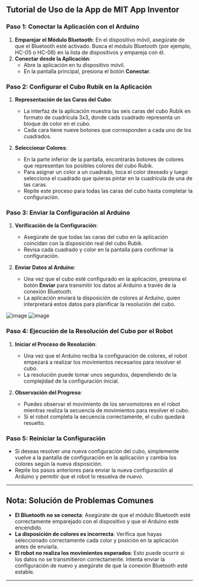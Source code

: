 ## Tutorial de Uso de la App de MIT App Inventor

### Paso 1: Conectar la Aplicación con el Arduino

1. **Emparejar el Módulo Bluetooth**: En el dispositivo móvil, asegúrate de que el Bluetooth esté activado. Busca el módulo Bluetooth (por ejemplo, HC-05 o HC-06) en la lista de dispositivos y empareja con él.
2. **Conectar desde la Aplicación**:
   - Abre la aplicación en tu dispositivo móvil.
   - En la pantalla principal, presiona el botón **Conectar**.

### Paso 2: Configurar el Cubo Rubik en la Aplicación

1. **Representación de las Caras del Cubo**:
   - La interfaz de la aplicación muestra las seis caras del cubo Rubik en formato de cuadrícula 3x3, donde cada cuadrado representa un bloque de color en el cubo.
   - Cada cara tiene nueve botones que corresponden a cada uno de los cuadrados.

2. **Seleccionar Colores**:
   - En la parte inferior de la pantalla, encontrarás botones de colores que representan los posibles colores del cubo Rubik.
   - Para asignar un color a un cuadrado, toca el color deseado y luego selecciona el cuadrado que quieras pintar en la cuadrícula de una de las caras.
   - Repite este proceso para todas las caras del cubo hasta completar la configuración.

### Paso 3: Enviar la Configuración al Arduino

1. **Verificación de la Configuración**:
   - Asegúrate de que todas las caras del cubo en la aplicación coincidan con la disposición real del cubo Rubik.
   - Revisa cada cuadrado y color en la pantalla para confirmar la configuración.

2. **Enviar Datos al Arduino**:
   - Una vez que el cubo esté configurado en la aplicación, presiona el botón **Enviar** para transmitir los datos al Arduino a través de la conexión Bluetooth.
   - La aplicación enviará la disposición de colores al Arduino, quien interpretará estos datos para planificar la resolución del cubo.

![image](https://github.com/user-attachments/assets/0141a3e8-0512-4ed7-8532-58ccc436af2f) ![image](https://github.com/user-attachments/assets/a0884a2f-1309-4ad4-a19f-eaf47a34020c)



### Paso 4: Ejecución de la Resolución del Cubo por el Robot

1. **Iniciar el Proceso de Resolución**:
   - Una vez que el Arduino reciba la configuración de colores, el robot empezará a realizar los movimientos necesarios para resolver el cubo.
   - La resolución puede tomar unos segundos, dependiendo de la complejidad de la configuración inicial.

2. **Observación del Progreso**:
   - Puedes observar el movimiento de los servomotores en el robot mientras realiza la secuencia de movimientos para resolver el cubo.
   - Si el robot completa la secuencia correctamente, el cubo quedará resuelto.

### Paso 5: Reiniciar la Configuración

- Si deseas resolver una nueva configuración del cubo, simplemente vuelve a la pantalla de configuración en la aplicación y cambia los colores según la nueva disposición.
- Repite los pasos anteriores para enviar la nueva configuración al Arduino y permitir que el robot lo resuelva de nuevo.

---

## Nota: Solución de Problemas Comunes

- **El Bluetooth no se conecta**: Asegúrate de que el módulo Bluetooth esté correctamente emparejado con el dispositivo y que el Arduino esté encendido.
- **La disposición de colores es incorrecta**: Verifica que hayas seleccionado correctamente cada color y posición en la aplicación antes de enviarla.
- **El robot no realiza los movimientos esperados**: Esto puede ocurrir si los datos no se transmitieron correctamente. Intenta enviar la configuración de nuevo y asegúrate de que la conexión Bluetooth esté estable.

---
